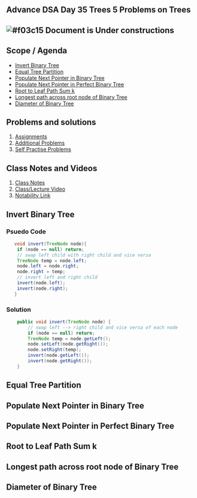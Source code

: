 ## Advance DSA Day 35 Trees 5 Problems on Trees

## ![#f03c15](https://placehold.co/15x15/f03c15/f03c15.png) Document is Under constructions

## Scope / Agenda
- [Invert Binary Tree](#invert-binary-tree)
- [Equal Tree Partition](#equal-tree-partition)
- [Populate Next Pointer in Binary Tree](#populate-next-pointer-in-binary-tree)
- [Populate Next Pointer in Perfect Binary Tree](#populate-next-pointer-in-perfect-binary-tree)
- [Root to Leaf Path Sum k](#root-to-leaf-path-sum-k)
- [Longest path across root node of Binary Tree](#longest-path-across-root-node-of-binary-tree)
- [Diameter of Binary Tree](#diameter-of-binary-tree)


## Problems and solutions
1. [Assignments]()
2. [Additional Problems]()
3. [Self Practise Problems]()

## Class Notes and Videos

1. [Class Notes](../../../class_Notes/Advance%20DSA%20Notes//35.%20Problems%20on%20Trees.pdf)
2. [Class/Lecture Video]()
3. [Notability Link](https://notability.com/n/2dGLLHz5G3GeJOUxYUQKVp)


## Invert Binary Tree

### Psuedo Code
```java
   void invert(TreeNode node){
    if (node == null) return;
    // swap left child with right child and vice versa
    TreeNode temp = node.left;
    node.left = node.right;
    node.right = temp;
    // invert left and right child
    invert(node.left);
    invert(node.right);
   }
```

### Solution
```java
    public void invert(TreeNode node) {
        // swap left --> right child and vice versa of each node
        if (node == null) return;
        TreeNode temp = node.getLeft();
        node.setLeft(node.getRight());
        node.setRight(temp);
        invert(node.getLeft());
        invert(node.getRight());
    }
```

## Equal Tree Partition
## Populate Next Pointer in Binary Tree
## Populate Next Pointer in Perfect Binary Tree
## Root to Leaf Path Sum k
## Longest path across root node of Binary Tree
## Diameter of Binary Tree
